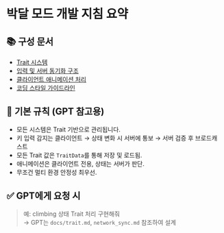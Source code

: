 # 박달 모드 개발 지침 요약

## 📚 구성 문서

- [Trait 시스템](./docs/trait.md)
- [입력 및 서버 동기화 구조](./docs/network_sync.md)
- [클라이언트 애니메이션 처리](./docs/animation.md)
- [코딩 스타일 가이드라인](./docs/rules.md)

## 🧠 기본 규칙 (GPT 참고용)

- 모든 시스템은 Trait 기반으로 관리됩니다.
- 키 입력 감지는 클라이언트 → 상태 변화 시 서버에 통보 → 서버 검증 후 브로드캐스트
- 모든 Trait 값은 `TraitData`를 통해 저장 및 로드됨.
- 애니메이션은 클라이언트 전용, 상태는 서버가 판단.
- 무조건 멀티 환경 안정성 최우선.

## ✅ GPT에게 요청 시

> 예: climbing 상태 Trait 처리 구현해줘  
> → GPT는 `docs/trait.md`, `network_sync.md` 참조하여 설계
